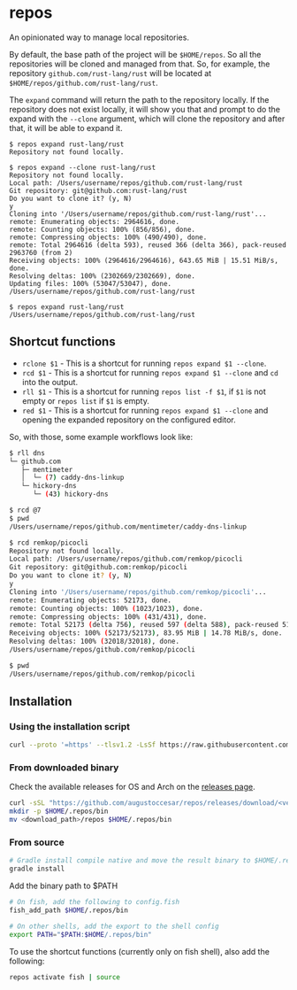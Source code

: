 # repos

An opinionated way to manage local repositories.

By default, the base path of the project will be `$HOME/repos`.
So all the repositories will be cloned and managed from that. So, for example, the repository
`github.com/rust-lang/rust` will be located at `$HOME/repos/github.com/rust-lang/rust`.

The `expand` command will return the path to the repository locally. If the repository
does not exist locally, it will show you that and prompt to do the expand with the `--clone`
argument, which will clone the repository and after that, it will be able to expand it.

```console
$ repos expand rust-lang/rust
Repository not found locally.

$ repos expand --clone rust-lang/rust
Repository not found locally.
Local path: /Users/username/repos/github.com/rust-lang/rust
Git repository: git@github.com:rust-lang/rust
Do you want to clone it? (y, N)
y
Cloning into '/Users/username/repos/github.com/rust-lang/rust'...
remote: Enumerating objects: 2964616, done.
remote: Counting objects: 100% (856/856), done.
remote: Compressing objects: 100% (490/490), done.
remote: Total 2964616 (delta 593), reused 366 (delta 366), pack-reused 2963760 (from 2)
Receiving objects: 100% (2964616/2964616), 643.65 MiB | 15.51 MiB/s, done.
Resolving deltas: 100% (2302669/2302669), done.
Updating files: 100% (53047/53047), done.
/Users/username/repos/github.com/rust-lang/rust

$ repos expand rust-lang/rust
/Users/username/repos/github.com/rust-lang/rust
```

## Shortcut functions

- `rclone $1` - This is a shortcut for running `repos expand $1 --clone`.
- `rcd $1` - This is a shortcut for running `repos expand $1 --clone` and `cd` into the output.
- `rll $1` - This is a shortcut for running `repos list -f $1`, if `$1` is not empty or `repos list` if `$1` is empty.
- `red $1` - This is a shortcut for running `repos expand $1 --clone` and opening the expanded repository on the
  configured editor.

So, with those, some example workflows look like:

```bash
$ rll dns
└─ github.com
   ├─ mentimeter
   │  └─ (7) caddy-dns-linkup
   └─ hickory-dns
      └─ (43) hickory-dns

$ rcd @7
$ pwd
/Users/username/repos/github.com/mentimeter/caddy-dns-linkup 
```

```bash
$ rcd remkop/picocli
Repository not found locally.
Local path: /Users/username/repos/github.com/remkop/picocli
Git repository: git@github.com:remkop/picocli
Do you want to clone it? (y, N)
y
Cloning into '/Users/username/repos/github.com/remkop/picocli'...
remote: Enumerating objects: 52173, done.
remote: Counting objects: 100% (1023/1023), done.
remote: Compressing objects: 100% (431/431), done.
remote: Total 52173 (delta 756), reused 597 (delta 588), pack-reused 51150 (from 3)
Receiving objects: 100% (52173/52173), 83.95 MiB | 14.78 MiB/s, done.
Resolving deltas: 100% (32018/32018), done.
/Users/username/repos/github.com/remkop/picocli

$ pwd
/Users/username/repos/github.com/remkop/picocli
```

## Installation

### Using the installation script

```bash
curl --proto '=https' --tlsv1.2 -LsSf https://raw.githubusercontent.com/augustoccesar/repos/refs/heads/master/install.sh | sh
```

### From downloaded binary

Check the available releases for OS and Arch on the [releases page](https://github.com/augustoccesar/repos/releases).

```bash
curl -sSL "https://github.com/augustoccesar/repos/releases/download/<version>/repos-<version>-<arch>-<os>.tar.gz" | tar -xz -C "<download_path>"
mkdir -p $HOME/.repos/bin
mv <download_path>/repos $HOME/.repos/bin
```

### From source

```bash
# Gradle install compile native and move the result binary to $HOME/.repos/bin
gradle install
```

Add the binary path to $PATH

```bash
# On fish, add the following to config.fish
fish_add_path $HOME/.repos/bin

# On other shells, add the export to the shell config
export PATH="$PATH:$HOME/.repos/bin"
```

To use the shortcut functions (currently only on fish shell), also add the following:

```bash
repos activate fish | source
```



